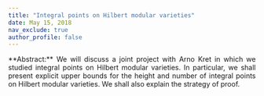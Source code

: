 ```yaml
---
title: "Integral points on Hilbert modular varieties"
date: May 15, 2018
nav_exclude: true
author_profile: false
---
```

<div style="text-align: justify !important; text-justify: inter-word;" markdown="1">
**Abstract:** We will discuss a joint project with Arno Kret in which we studied integral points on Hilbert modular varieties. In particular, we shall present explicit upper bounds for the height and number of integral points on Hilbert modular varieties. We shall also explain the strategy of proof.
